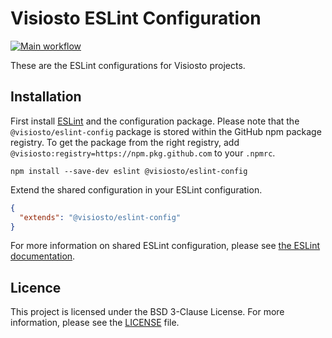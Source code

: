 # Visiosto ESLint Configuration

[![Main workflow](https://github.com/visiosto/eslint-config/actions/workflows/main.yml/badge.svg)](https://github.com/visiosto/eslint-config/actions/workflows/main.yml)

These are the ESLint configurations for Visiosto projects.

## Installation

First install [ESLint](https://eslint.org) and the configuration package. Please
note that the `@visiosto/eslint-config` package is stored within the GitHub npm
package registry. To get the package from the right registry, add
`@visiosto:registry=https://npm.pkg.github.com` to your `.npmrc`.

    npm install --save-dev eslint @visiosto/eslint-config

Extend the shared configuration in your ESLint configuration.

```json
{
  "extends": "@visiosto/eslint-config"
}
```

For more information on shared ESLint configuration, please see
[the ESLint documentation](https://eslint.org/docs/latest/extend/shareable-configs#using-a-shareable-config).

## Licence

This project is licensed under the BSD 3-Clause License. For more information,
please see the [LICENSE](LICENSE) file.
